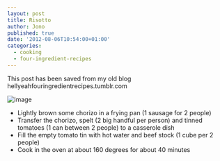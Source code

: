 ```yaml
---
layout: post
title: Risotto
author: Jono
published: true
date: '2012-08-06T10:54:00+01:00'
categories:
  - cooking
  - four-ingredient-recipes
---
```

  <p>This post has been saved from my old blog hellyeahfouringredientrecipes.tumblr.com</p>
<p><img alt="image" src="https://ellis.scot/uploads/2012/08/risotto.jpg"/></p>
<ul><li>Lightly brown some chorizo in a frying pan (1 sausage for 2 people)</li>
<li>Transfer the chorizo, spelt (2 big handful per person) and tinned tomatoes (1 can between 2 people) to a casserole dish</li>
<li>Fill the empty tomato tin with hot water and beef stock (1 cube per 2 people)</li>
<li>Cook in the oven at about 160 degrees for about 40 minutes</li>
</ul>
